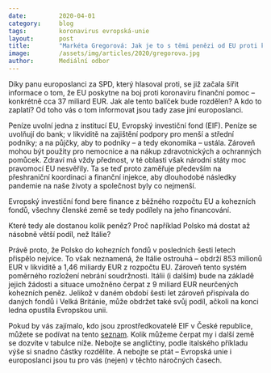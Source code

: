 ```yaml
---
date:         2020-04-01
category:     blog
tags:         koronavirus evropská-unie
layout:       post
title:        "Markéta Gregorová: Jak je to s těmi penězi od EU proti koronaviru?"
image:        /assets/img/articles/2020/gregorova.jpg
author:       Mediální odbor
--- 
```



Díky panu europoslanci za SPD, který hlasoval proti, se již začala šířit informace o tom, že EU poskytne na boj proti koronaviru finanční pomoc – konkrétně cca 37 miliard EUR. Jak ale tento balíček bude rozdělen? A kdo to zaplatí? Od toho vás o tom informovat jsou tady zase jiní europoslanci.
 
Peníze uvolní jedna z institucí EU, Evropský investiční fond (EIF). Peníze se uvolňují do bank; v likviditě na zajištění podpory pro menší a střední podniky; a na půjčky, aby to podniky – a tedy ekonomika – ustála. Zároveň mohou být použity pro nemocnice a na nákup zdravotnických a ochranných pomůcek. Zdraví má vždy přednost, v té oblasti však národní státy moc pravomocí EU nesvěřily. Ta se teď proto zaměřuje především na přeshraniční koordinaci a finanční injekce, aby dlouhodobé následky pandemie na naše životy a společnost byly co nejmenší.
 
Evropský investiční fond bere finance z běžného rozpočtu EU a kohezních fondů, všechny členské země se tedy podílely na jeho financování.
 
Které tedy ale dostanou kolik peněz? Proč například Polsko má dostat až násobně větší podíl, než Itálie?
 
Právě proto, že Polsko do kohezních fondů v posledních šesti letech přispělo nejvíce. To však neznamená, že Itálie ostrouhá – obdrží 853 milionů EUR v likviditě a 1,46 miliardy EUR z rozpočtu EU. Zároveň tento systém poměrného rozložení nebrání soudržnosti. Itálii (i dalším) bude na základě jejich žádosti a situace umožněno čerpat z 9 miliard EUR neurčených kohezních peněz. Jelikož v daném období šesti let zároveň přispívala do daných fondů i Velká Británie, může obdržet také svůj podíl, ačkoli na konci ledna opustila Evropskou unii.
 
Pokud by vás zajímalo, kdo jsou zprostředkovatelé EIF v České republice, můžete se podívat na tento [seznam](https://www.eif.org/what_we_do/where/cz/index.htm). Kolik můžeme čerpat my i další země se dozvíte v tabulce níže. Nebojte se angličtiny, podle italského příkladu výše si snadno částky rozdělíte. A nebojte se ptát – Evropská unie i europoslanci jsou tu pro vás (nejen) v těchto náročných časech.

